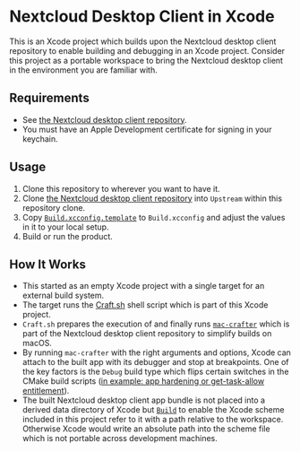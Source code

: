 # Nextcloud Desktop Client in Xcode

This is an Xcode project which builds upon the Nextcloud desktop client repository to enable building and debugging in an Xcode project.
Consider this project as a portable workspace to bring the Nextcloud desktop client in the environment you are familiar with.

## Requirements

- See [the Nextcloud desktop client repository](https://github.com/nextcloud/desktop).
- You must have an Apple Development certificate for signing in your keychain.

## Usage

1. Clone this repository to wherever you want to have it.
2. Clone [the Nextcloud desktop client repository](https://github.com/nextcloud/desktop) into `Upstream` within this repository clone. 
3. Copy [`Build.xcconfig.template`](Build.xcconfig.template) to `Build.xcconfig` and adjust the values in it to your local setup.
4. Build or run the product.

## How It Works

- This started as an empty Xcode project with a single target for an external build system.
- The target runs the [Craft.sh](Craft.sh) shell script which is part of this Xcode project.
- `Craft.sh` prepares the execution of and finally runs [`mac-crafter`](https://github.com/nextcloud/desktop/tree/master/admin/osx/mac-crafter) which is part of the Nextcloud desktop client repository to simplify builds on macOS.
- By running `mac-crafter` with the right arguments and options, Xcode can attach to the built app with its debugger and stop at breakpoints. One of the key factors is the `Debug` build type which flips certain switches in the CMake build scripts ([in example: app hardening or get-task-allow entitlement](https://github.com/nextcloud/desktop/pull/8474/files)).
- The built Nextcloud desktop client app bundle is not placed into a derived data directory of Xcode but [`Build`](./Build) to enable the Xcode scheme included in this project refer to it with a path relative to the workspace. Otherwise Xcode would write an absolute path into the scheme file which is not portable across development machines. 
